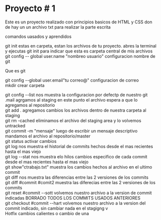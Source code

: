 # Proyecto # 1
Este es un proyecto realizado con principios basicos de HTML y CSS don de hay un un archivo txt para realizar la parte escrita 

comandos uasados y aprendidos 


git init	estas en carpeta, estan los archivos de tu proyecto. abres la terminal y ejecutas git init	 para indicar que esta es carpeta central de mis  archivos 					
git config   -- global user.name "nombreo usuario"	configuracion nombre de git				

Que  es git 	

git config   --global user.email"tu correo@"	configuracion de correo					
mkdir	crear carpeta	

git config --list	nos muestra la configuracion por defectp de nuestro git					
.mail 	agrgamos al staging en este punto el archivo espera a que lo agregamos al repositorio					
git add .	agregamos cambios los archivos dentro de nuestra carpeta al staging					
git rm -cached 	eliminamos el archivo del staging area y lo volvemos untracked					
git commit -m "mensaje"	luego de escribir un mensaje descriptivo mandamos el archivo al repositorio/master					
git status	activar cambios					
git log	nos muestra el historial de commits hechos desde el mas recientes hasta el mas viejo 					
git log --stat	nos muestra elo hilos cambios especifico de cada commit desde el mas recientes hasta el mas viejo 					
git show"ctrabajo.txt"	muestra los cambios hechos al archivo en el ultimo commit					
git diff 	nos muestra las diferencias entre las 2 versiones de los commits					
git diff #commit #comit2	muestra las diferecias entre las 2 versiones de los commits					
git reset #commit --sott	volvemos nuestro archivo a la version de commit indicadas BORRADO TODOS LOS COMMITS USADOS ANTERIORES					
git checkout #commit --hart	volvemos nuestro archivo a la version del commit indicado, sin cambiar nada en el stagigng v					
Hotfix	cambios calientes o cambio de una 	


